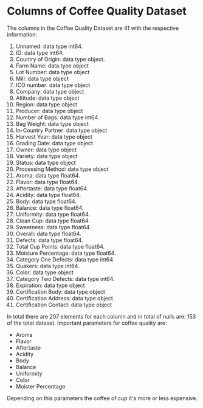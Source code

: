 # Columns of Coffee Quality Dataset 
The columns in the Coffee Quality Dataset are 41 with the respective information: 
1. Unnamed: data type int64.
2. ID: data type int64. 
3. Country of Origin: data type object.
4. Farm Name: data tyoe object
5. Lot Number: data type object
6. Mill: data type object
7. ICO number: data type object
8. Company: data type object
9. Altitude: data type object
10. Region: data type object
11. Producer: data type object
12. Number of Bags: data type int64
13. Bag Weight: data type object
14. In-Country Partner: data type object
15. Harvest Year: data type object
16. Grading Date: data type object
17. Owner: data type object
18. Variety: data type object
19. Status: data type object
20. Processing Method: data type object
21. Aroma: data type float64.
22. Flavor: data type float64.
23. Aftertaste: data type float64.
24. Acidity: data type float64.
25. Body: data type float64.
26. Balance: data type float64.
27. Uniformity: data type float64.
28. Clean Cup: data type float64.
29. Sweetness: data type float64.
30. Overall: data type float64.
31. Defects: data type float64.
32. Total Cup Points: data type float64.
33. Moisture Percentage: data type float64.
34. Category One Defects: data type int64
35. Quakers: data type int64.
36. Color: data type object
37. Category Two Defects: data type int64.
38. Expiration: data type object
39. Certification Body: data type object
40. Certification Address: data type object
41. Certification Contact: data type object

In total there are 207 elements for each column and in total of nulls are: 153 of the total dataset. 
Important parameters for coffee quality are: 
* Aroma
* Flavor
* Aftertaste
* Acidity
* Body
* Balance 
* Uniformity
* Color 
* Moister Percentage

Depending on this parameters the coffee of cup it's more or less expensive. 
